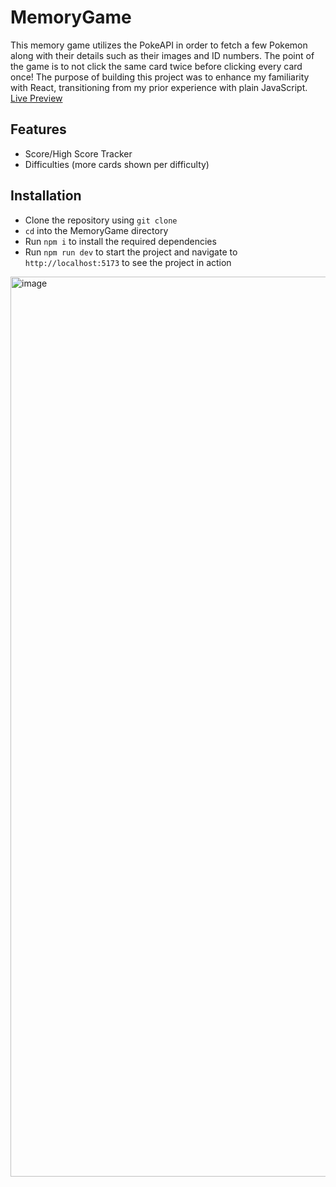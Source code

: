 # MemoryGame
This memory game utilizes the PokeAPI in order to fetch a few Pokemon along with their details such as their images and ID numbers. The point of the game is to not click the same card twice before clicking every card once! The purpose of building this project was to enhance my familiarity with React, transitioning from my prior experience with plain JavaScript.  
[Live Preview](https://memory-game-six-alpha.vercel.app/)

## Features
* Score/High Score Tracker
* Difficulties (more cards shown per difficulty)

## Installation
* Clone the repository using `git clone`
* `cd` into the MemoryGame directory
* Run `npm i` to install the required dependencies
* Run `npm run dev` to start the project and navigate to `http://localhost:5173` to see the project in action 

<img width="1440" alt="image" src="https://github.com/amora7741/MemoryGame/assets/104049707/7f578b53-5e04-47f4-94a4-316486623460">
